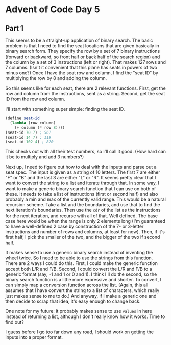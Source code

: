 # Advent of Code Day 5

## Part 1

This seems to be a straight-up application of binary search. The basic problem is that I need to find the seat locations that are given basically in binary search form. They specify the row by a set of 7 binary instructions (forward or backward, so front half or back half of the search region) and the column by a set of 3 instructions (left or right). That makes 127 rows and 7 columns. (Isn't it convenient that this plane has seats in powers of two minus one?) Once I have the seat row and column, I find the "seat ID" by multiplying the row by 8 and adding the column.

So this seems like for each seat, there are 2 relevant functions. First, get the row and column from the instructions, sent as a string. Second, get the seat ID from the row and column.

I'll start with something super simple: finding the seat ID.
```scheme
(define seat-id
  (lambda (row column)
    (+ column (* row 8))))
(seat-id 70 7) ; 567
(seat-id 14 7) ; 119
(seat-id 102 4) ; 820
```
This checks out with all their test numbers, so I'll call it good. (How hard can it be to multiply and add 3 numbers?)

Next up, I need to figure out how to deal with the inputs and parse out a seat spec. The input is given as a string of 10 letters. The first 7 are either "F" or "B" and the last 3 are either "L" or "R". It seems pretty clear that I want to convert the string to a list and iterate through that. In some way, I want to make a generic binary search function that I can use on both of these. It needs to take a list of instructions (first or second half) and also probably a min and max of the currently valid range. This would be a natural recursion scheme. Take a list and the boundaries, and use that to find the next iteration's boundaries. Then use the `cdr` of the list as the instructions for the next iteration, and recurse with all of that. Well defined. The base case here would be when the range is only 2 elements long (I'm guaranteed to have a well-defined 2 case by construction of the 7- or 3-letter instructions and number of rows and columns, at least for now). Then, if it's first half, I pick the smaller of the two, and the bigger of the two if second half.

It makes sense to use a generic binary search instead of inventing the wheel twice. So I need to be able to use the strings from this function. There are 2 ways I could do this. First, I could make the generic function accept both L/R and F/B. Second, I could convert the L/R and F/B to a generic format (say, -1 and 1 or 0 and 1). I think I'll do the second, so the binary search function is a little more expressive and shorter. To convert, I can simply map a conversion function across the list. (Again, this all assumes that I have convert the string to a list of characters, which really just makes sense to me to do.) And anyway, if I make a generic one and then decide to scrap that idea, it's easy enough to change back.

One note for my future: it probably makes sense to use `values` in here instead of returning a list, although I don't really know how it works. Time to find out?

I guess before I go too far down any road, I should work on getting the inputs into a proper format. 
